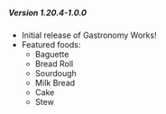##### Version 1.20.4-1.0.0
- Initial release of Gastronomy Works!
- Featured foods:
  - Baguette
  - Bread Roll
  - Sourdough
  - Milk Bread
  - Cake
  - Stew